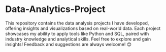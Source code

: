 # Data-Analytics-Project

This repository contains the data analysis projects I have developed, offering insights and visualizations based on real-world data. Each project showcases my ability to apply tools like Python and SQL, paired with industry knowledge and analytical skills. Feel free to explore and gain insights! Feedback and suggestions are always welcome! 😊
